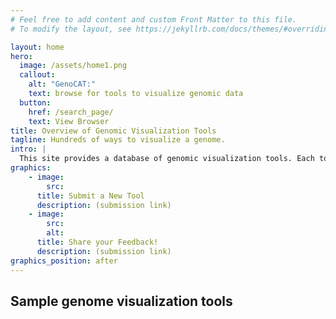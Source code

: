 ```yaml
---
# Feel free to add content and custom Front Matter to this file.
# To modify the layout, see https://jekyllrb.com/docs/themes/#overriding-theme-defaults

layout: home
hero:
  image: /assets/home1.png
  callout:
    alt: "GenoCAT:"
    text: browse for tools to visualize genomic data
  button:
    href: /search_page/
    text: View Browser
title: Overview of Genomic Visualization Tools
tagline: Hundreds of ways to visualize a genome.
intro: |
  This site provides a database of genomic visualization tools. Each tool has been sorted and grouped based on various attributes, and this website has been designed to help you find what you’re looking for. Our review article on genomic visualization tools can be found [here](https://arxiv.org/pdf/1905.02853.pdf).
graphics:
    - image:
        src:
      title: Submit a New Tool
      description: (submission link)
    - image:
        src:
        alt:
      title: Share your Feedback!
      description: (submission link)
graphics_position: after
---
```

<h2>Sample genome visualization tools </h2>

